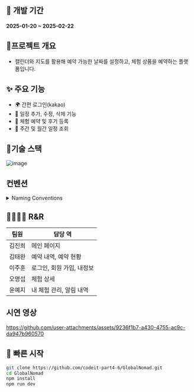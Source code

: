 ## 📅 개발 기간
#### 2025-01-20 ~ 2025-02-22


## 📜프로젝트 개요
- 캘린더와 지도를 활용해 예약 가능한 날짜를 설정하고, 체험 상품을 예약하는 플랫폼입니다.

## ✨ 주요 기능
- 🌍 간편 로그인(kakao)
- 📝 일정 추가, 수정, 삭제 기능
- 💾 체험 예약 및 후기 등록
- 📅 주간 및 월간 일정 조회 

## 🔧기술 스택
![image](https://github.com/user-attachments/assets/722284fd-85a5-4542-8b38-6bb9380d53a0)

## 컨벤션
<details>
  <summary>
    Naming Conventions
  </summary>

  
## 디렉토리 & 파일명

> 케밥 케이스(KebabCase) 
**`ex) auth , main. 여러단어시) user-profile`**
> 

## 컴포넌트

> 파스칼 케이스(PascalCase) 
**`ex) ItemComponent`**
> 

## 변수명

> 카멜 케이스(camelCase) 
**`ex) itemData`**
> 

## 커스텀훅

> use + 파스칼 케이스(PascalCase)
**`ex) useItemData.tsx`**
> 

## 이미지 & 아이콘

> img, ic + 스네이크 케이스(snake_case)
**`ex) img_item.svg  ic_item.svg`**
> 

## id

> 파스칼 케이스(PascalCase)
**`ex) Button  ButtonPrimary`**  
</details>


## 👨‍👩‍👧‍👦 R&R

| 팀원  | 담당 역 |
| ------------- | ------------- |
| 김진희  | 메인 페이지 |
| 김태완  | 예약 내역, 예약 현황 |
| 이주훈  | 로그인, 회원 가입, 내정보 |
| 오명섭  | 체험 상세 |
| 윤예지  | 내 체험 관리, 알림 내역 |


## 시연 영상
https://github.com/user-attachments/assets/9236f1b7-a430-4755-ac9c-da947b960570


## 🚀 빠른 시작
```bash
git clone https://github.com/codeit-part4-6/GlobalNomad.git
cd GlobalNomad
npm install
npm run dev

